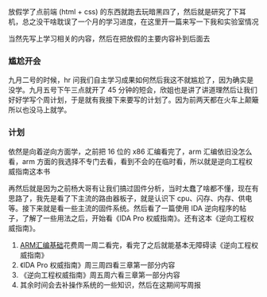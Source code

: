 放假学了点前端 (html + css) 的东西就跑去玩暗黑四了，然后就是研究了下耳机，总之没干啥耽误了一个月的学习进度，在这里开一篇来写一下我和实验室情况

当然先写上学习相关的内容，然后在把放假的主要内容补到后面去

### 尴尬开会

九月二号的时候，hr 问我们自主学习成果如何然后我这不就尴尬了，因为确实是没学。九月五号下午三点就开了 45 分钟的短会，欣姐也是讲了讲道理然后让我们好好学写个周计划，于是就有我接下来要写的计划了。因为前两天都在火车上颠簸所以也没马上就学。

### 计划

依然是向着逆向方面学，之前把 16 位的 x86 汇编看完了，arm 汇编依旧没怎么看，arm 方面的我选择不专门去看，看到不会的在临时看，所以就是逆向工程权威指南这本书

再然后就是因为之前杨大哥有让我们搞过固件分析，当时太蠢了啥都不懂，现在有思路了，我先是看了下主流的路由器板子，就是认识下 cpu、闪存、内存、供电等。接下来就是看一些主流的固件系统。然后看了一篇使用 IDA 逆向程序的帖子，了解了一些用法之后，开始看《IDA Pro 权威指南》。还有这本《逆向工程权威指南》。

1. [ARM汇编基础](https://azeria-labs.com/writing-arm-assembly-part-1/)花费周一周二看完，看完了之后就能基本无障碍读《逆向工程权威指南》
2. 《IDA Pro 权威指南》周三周四看三章第一部分内容
3. 《逆向工程权威指南》周五周六看三章第一部分内容
4. 其余时间会去补操作系统的一些知识，然后在这期间写周报



